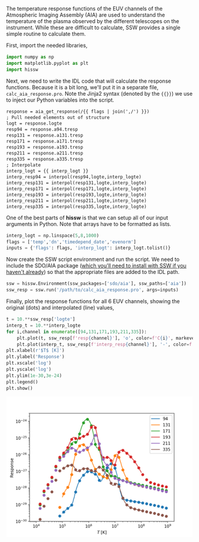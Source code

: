 The temperature response functions of the EUV channels of the Atmospheric Imaging Assembly (AIA) are used to understand the temperature of the plasma observed by the different telescopes on the instrument. While these are difficult to calculate, SSW provides a single simple routine to calculate them.

First, import the needed libraries,
```python
import numpy as np
import matplotlib.pyplot as plt
import hissw
```

Next, we need to write the IDL code that will calculate the response functions. Because it is a bit long, we'll put it in a separate file, `calc_aia_response.pro`. Note the Jinja2 syntax (denoted by the `{{}}`) we use to inject our Python variables into the script.
```idl
response = aia_get_response(/{{ flags | join(',/') }})
; Pull needed elements out of structure
logt = response.logte
resp94 = response.a94.tresp
resp131 = response.a131.tresp
resp171 = response.a171.tresp
resp193 = response.a193.tresp
resp211 = response.a211.tresp
resp335 = response.a335.tresp
; Interpolate
interp_logt = {{ interp_logt }}
interp_resp94 = interpol(resp94,logte,interp_logte)
interp_resp131 = interpol(resp131,logte,interp_logte)
interp_resp171 = interpol(resp171,logte,interp_logte)
interp_resp193 = interpol(resp193,logte,interp_logte)
interp_resp211 = interpol(resp211,logte,interp_logte)
interp_resp335 = interpol(resp335,logte,interp_logte)
```

One of the best parts of **hissw** is that we can setup all of our input arguments in Python. Note that arrays have to be formatted as lists.
```python
interp_logt = np.linspace(5,8,1000)
flags = ['temp','dn','timedepend_date','evenorm']
inputs = {'flags': flags, 'interp_logt': interp_logt.tolist()}
```

Now create the SSW script environment and run the script. We need to include the SDO/AIA package ([which you'll need to install with SSW if you haven't already](http://www.lmsal.com/solarsoft/)) so that the appropriate files are added to the IDL path.
```python
ssw = hissw.Environment(ssw_packages=['sdo/aia'], ssw_paths=['aia'])
ssw_resp = ssw.run('/path/to/calc_aia_response.pro', args=inputs)
```

Finally, plot the response functions for all 6 EUV channels, showing the original (dots) and interpolated (line) values,
```python
t = 10.**ssw_resp['logte']
interp_t = 10.**interp_logte
for i,channel in enumerate([94,131,171,193,211,335]):
    plt.plot(t, ssw_resp[f'resp{channel}'], 'o', color=f'C{i}', markevery=3)
    plt.plot(interp_t, ssw_resp[f'interp_resp{channel}'], '-', color=f'C{i}', label=f'{channel}')
plt.xlabel(r'$T$ [K]')
plt.ylabel('Response')
plt.xscale('log')
plt.yscale('log')
plt.ylim(1e-30,3e-24)
plt.legend()
plt.show()
```
![AIA Response Functions](../images/exAIA.png)